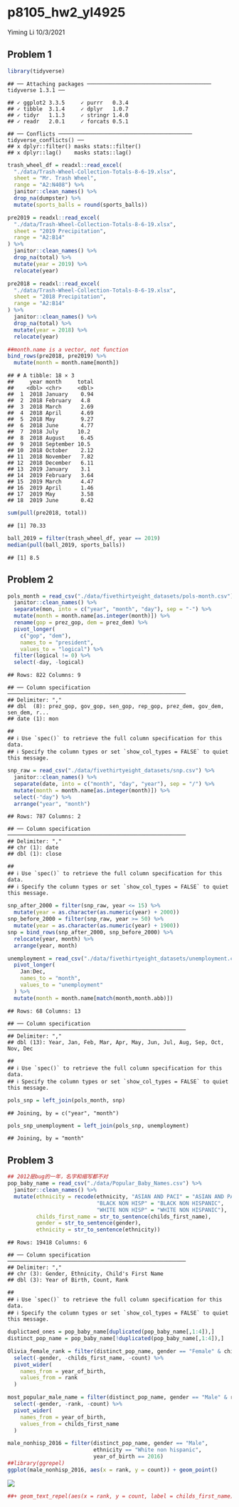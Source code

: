 p8105\_hw2\_yl4925
================
Yiming Li
10/3/2021

## Problem 1

``` r
library(tidyverse)
```

    ## ── Attaching packages ─────────────────────────────────────── tidyverse 1.3.1 ──

    ## ✓ ggplot2 3.3.5     ✓ purrr   0.3.4
    ## ✓ tibble  3.1.4     ✓ dplyr   1.0.7
    ## ✓ tidyr   1.1.3     ✓ stringr 1.4.0
    ## ✓ readr   2.0.1     ✓ forcats 0.5.1

    ## ── Conflicts ────────────────────────────────────────── tidyverse_conflicts() ──
    ## x dplyr::filter() masks stats::filter()
    ## x dplyr::lag()    masks stats::lag()

``` r
trash_wheel_df = readxl::read_excel(
  "./data/Trash-Wheel-Collection-Totals-8-6-19.xlsx",
  sheet = "Mr. Trash Wheel",
  range = "A2:N408") %>% 
  janitor::clean_names() %>% 
  drop_na(dumpster) %>% 
  mutate(sports_balls = round(sports_balls))
```

``` r
pre2019 = readxl::read_excel(
  "./data/Trash-Wheel-Collection-Totals-8-6-19.xlsx",
  sheet = "2019 Precipitation",
  range = "A2:B14"
) %>% 
  janitor::clean_names() %>% 
  drop_na(total) %>% 
  mutate(year = 2019) %>% 
  relocate(year)

pre2018 = readxl::read_excel(
  "./data/Trash-Wheel-Collection-Totals-8-6-19.xlsx",
  sheet = "2018 Precipitation",
  range = "A2:B14"
) %>% 
  janitor::clean_names() %>% 
  drop_na(total) %>% 
  mutate(year = 2018) %>% 
  relocate(year)
```

``` r
##month.name is a vector, not function
bind_rows(pre2018, pre2019) %>% 
  mutate(month = month.name[month])
```

    ## # A tibble: 18 × 3
    ##     year month     total
    ##    <dbl> <chr>     <dbl>
    ##  1  2018 January    0.94
    ##  2  2018 February   4.8 
    ##  3  2018 March      2.69
    ##  4  2018 April      4.69
    ##  5  2018 May        9.27
    ##  6  2018 June       4.77
    ##  7  2018 July      10.2 
    ##  8  2018 August     6.45
    ##  9  2018 September 10.5 
    ## 10  2018 October    2.12
    ## 11  2018 November   7.82
    ## 12  2018 December   6.11
    ## 13  2019 January    3.1 
    ## 14  2019 February   3.64
    ## 15  2019 March      4.47
    ## 16  2019 April      1.46
    ## 17  2019 May        3.58
    ## 18  2019 June       0.42

``` r
sum(pull(pre2018, total))
```

    ## [1] 70.33

``` r
ball_2019 = filter(trash_wheel_df, year == 2019)
median(pull(ball_2019, sports_balls))
```

    ## [1] 8.5

## Problem 2

``` r
pols_month = read_csv("./data/fivethirtyeight_datasets/pols-month.csv") %>% 
  janitor::clean_names() %>% 
  separate(mon, into = c("year", "month", "day"), sep = "-") %>% 
  mutate(month = month.name[as.integer(month)]) %>% 
  rename(gop = prez_gop, dem = prez_dem) %>% 
  pivot_longer(
    c("gop", "dem"),
    names_to = "president",
    values_to = "logical") %>% 
  filter(logical != 0) %>% 
  select(-day, -logical) 
```

    ## Rows: 822 Columns: 9

    ## ── Column specification ────────────────────────────────────────────────────────
    ## Delimiter: ","
    ## dbl  (8): prez_gop, gov_gop, sen_gop, rep_gop, prez_dem, gov_dem, sen_dem, r...
    ## date (1): mon

    ## 
    ## ℹ Use `spec()` to retrieve the full column specification for this data.
    ## ℹ Specify the column types or set `show_col_types = FALSE` to quiet this message.

``` r
snp_raw = read_csv("./data/fivethirtyeight_datasets/snp.csv") %>% 
  janitor::clean_names() %>% 
  separate(date, into = c("month", "day", "year"), sep = "/") %>% 
  mutate(month = month.name[as.integer(month)]) %>%
  select(-"day") %>%
  arrange("year", "month")
```

    ## Rows: 787 Columns: 2

    ## ── Column specification ────────────────────────────────────────────────────────
    ## Delimiter: ","
    ## chr (1): date
    ## dbl (1): close

    ## 
    ## ℹ Use `spec()` to retrieve the full column specification for this data.
    ## ℹ Specify the column types or set `show_col_types = FALSE` to quiet this message.

``` r
snp_after_2000 = filter(snp_raw, year <= 15) %>% 
  mutate(year = as.character(as.numeric(year) + 2000))
snp_before_2000 = filter(snp_raw, year >= 50) %>% 
  mutate(year = as.character(as.numeric(year) + 1900))
snp = bind_rows(snp_after_2000, snp_before_2000) %>% 
  relocate(year, month) %>% 
  arrange(year, month)
```

``` r
unemployment = read_csv("./data/fivethirtyeight_datasets/unemployment.csv") %>% 
  pivot_longer(
    Jan:Dec, 
    names_to = "month",
    values_to = "unemployment"
  ) %>% 
  mutate(month = month.name[match(month,month.abb)])
```

    ## Rows: 68 Columns: 13

    ## ── Column specification ────────────────────────────────────────────────────────
    ## Delimiter: ","
    ## dbl (13): Year, Jan, Feb, Mar, Apr, May, Jun, Jul, Aug, Sep, Oct, Nov, Dec

    ## 
    ## ℹ Use `spec()` to retrieve the full column specification for this data.
    ## ℹ Specify the column types or set `show_col_types = FALSE` to quiet this message.

``` r
pols_snp = left_join(pols_month, snp) 
```

    ## Joining, by = c("year", "month")

``` r
pols_snp_unemployment = left_join(pols_snp, unemployment)
```

    ## Joining, by = "month"

## Problem 3

``` r
## 2012是bug的一年，名字和缩写都不对
pop_baby_name = read_csv("./data/Popular_Baby_Names.csv") %>% 
  janitor::clean_names() %>% 
  mutate(ethnicity = recode(ethnicity, "ASIAN AND PACI" = "ASIAN AND PACIFIC ISLANDER",
                            "BLACK NON HISP" = "BLACK NON HISPANIC",
                            "WHITE NON HISP" = "WHITE NON HISPANIC"),
         childs_first_name = str_to_sentence(childs_first_name),
         gender = str_to_sentence(gender),
         ethnicity = str_to_sentence(ethnicity))
```

    ## Rows: 19418 Columns: 6

    ## ── Column specification ────────────────────────────────────────────────────────
    ## Delimiter: ","
    ## chr (3): Gender, Ethnicity, Child's First Name
    ## dbl (3): Year of Birth, Count, Rank

    ## 
    ## ℹ Use `spec()` to retrieve the full column specification for this data.
    ## ℹ Specify the column types or set `show_col_types = FALSE` to quiet this message.

``` r
duplictaed_ones = pop_baby_name[duplicated(pop_baby_name[,1:4]),]
distinct_pop_name = pop_baby_name[!duplicated(pop_baby_name[,1:4]),]
```

``` r
Olivia_female_rank = filter(distinct_pop_name, gender == "Female" & childs_first_name == "Olivia") %>% 
  select(-gender, -childs_first_name, -count) %>% 
  pivot_wider(
    names_from = year_of_birth,
    values_from = rank
  )
```

``` r
most_popular_male_name = filter(distinct_pop_name, gender == "Male" & rank == 1) %>% 
  select(-gender, -rank, -count) %>% 
  pivot_wider(
    names_from = year_of_birth,
    values_from = childs_first_name
  )
```

``` r
male_nonhisp_2016 = filter(distinct_pop_name, gender == "Male", 
                           ethnicity == "White non hispanic", 
                           year_of_birth == 2016)
##library(ggrepel)
ggplot(male_nonhisp_2016, aes(x = rank, y = count)) + geom_point() 
```

![](p8105_hw2_yl4925_files/figure-gfm/unnamed-chunk-14-1.png)<!-- -->

``` r
##+ geom_text_repel(aes(x = rank, y = count, label = childs_first_name))
```
